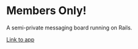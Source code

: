 # Members Only!

A semi-private messaging board running on Rails.

[Link to app](https://members-only-v2.onrender.com)
